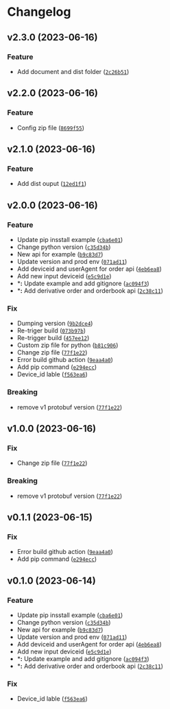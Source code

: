 # Changelog

<!--next-version-placeholder-->

## v2.3.0 (2023-06-16)

### Feature

* Add document and dist folder ([`2c26b51`](https://github.com/SSI-Securities-Corporation/python-fctrading/commit/2c26b516a0ab1c8babb86f2d276b6b89722e2fef))

## v2.2.0 (2023-06-16)

### Feature

* Config zip file ([`8699f55`](https://github.com/SSI-Securities-Corporation/python-fctrading/commit/8699f55b32085c33de083cef5f175f8bee938c13))

## v2.1.0 (2023-06-16)

### Feature

* Add dist ouput ([`12ed1f1`](https://github.com/SSI-Securities-Corporation/python-fctrading/commit/12ed1f1d406e64debf0c5f62a83bdd7965841d4d))

## v2.0.0 (2023-06-16)

### Feature

* Update pip insstall example ([`cba6e01`](https://github.com/SSI-Securities-Corporation/python-fctrading/commit/cba6e014e594a77a7f7ef18e730b7959d5ac08ba))
* Change python version ([`c35d34b`](https://github.com/SSI-Securities-Corporation/python-fctrading/commit/c35d34bf76fa6913cce6d250ff92e703a7cd0609))
* New api for example ([`b9c83d7`](https://github.com/SSI-Securities-Corporation/python-fctrading/commit/b9c83d7222efe448763d4e76f99676477feb0d6b))
* Update version and prod env ([`071ad11`](https://github.com/SSI-Securities-Corporation/python-fctrading/commit/071ad1146a7e3f0ab1f431c88a9e065f10a47aeb))
* Add deviceid and userAgent for order api ([`4eb6ea8`](https://github.com/SSI-Securities-Corporation/python-fctrading/commit/4eb6ea897aa8fd9b753407b0e2291f6bf027b9c9))
* Add new input deviceid ([`e5c9d1e`](https://github.com/SSI-Securities-Corporation/python-fctrading/commit/e5c9d1e9b83e4a74aecd264b05e9ff012481693e))
* ***:** Update example and add gitignore ([`ac094f3`](https://github.com/SSI-Securities-Corporation/python-fctrading/commit/ac094f312c6bf995f43ff7ff3dee8194f1112e17))
* ***:** Add derivative order and orderbook api ([`2c38c11`](https://github.com/SSI-Securities-Corporation/python-fctrading/commit/2c38c11543dbd0e58a6c9faedf7801bd673948b0))

### Fix

* Dumping version ([`9b2dce4`](https://github.com/SSI-Securities-Corporation/python-fctrading/commit/9b2dce4d335f8771e1e31ea9913c6dd646fa0b4b))
* Re-triger build ([`073b97b`](https://github.com/SSI-Securities-Corporation/python-fctrading/commit/073b97b120eb3eab745bfd25e0d93263da29a356))
* Re-trigger build ([`457ee12`](https://github.com/SSI-Securities-Corporation/python-fctrading/commit/457ee1231530828a360a044391170a21e17ac396))
* Custom zip file for python ([`b81c906`](https://github.com/SSI-Securities-Corporation/python-fctrading/commit/b81c906ce3ed84af5bc46a224ac0369bd37fc922))
* Change zip file ([`77f1e22`](https://github.com/SSI-Securities-Corporation/python-fctrading/commit/77f1e22c7254ce4a4fedb7071143c7c4fccd7a1f))
* Error build github action ([`9eaa4a0`](https://github.com/SSI-Securities-Corporation/python-fctrading/commit/9eaa4a079191f7abc296a2b6c01488b8c4772a00))
* Add pip command ([`e294ecc`](https://github.com/SSI-Securities-Corporation/python-fctrading/commit/e294eccca5cf42d0b455263a54db1f64ef821910))
* Device_id lable ([`f563ea6`](https://github.com/SSI-Securities-Corporation/python-fctrading/commit/f563ea6e9dae955226edae654f53985ada794316))

### Breaking

* remove v1 protobuf version ([`77f1e22`](https://github.com/SSI-Securities-Corporation/python-fctrading/commit/77f1e22c7254ce4a4fedb7071143c7c4fccd7a1f))

## v1.0.0 (2023-06-16)

### Fix

* Change zip file ([`77f1e22`](https://github.com/SSI-Securities-Corporation/python-fctrading/commit/77f1e22c7254ce4a4fedb7071143c7c4fccd7a1f))

### Breaking

* remove v1 protobuf version ([`77f1e22`](https://github.com/SSI-Securities-Corporation/python-fctrading/commit/77f1e22c7254ce4a4fedb7071143c7c4fccd7a1f))

## v0.1.1 (2023-06-15)

### Fix

* Error build github action ([`9eaa4a0`](https://github.com/SSI-Securities-Corporation/python-fctrading/commit/9eaa4a079191f7abc296a2b6c01488b8c4772a00))
* Add pip command ([`e294ecc`](https://github.com/SSI-Securities-Corporation/python-fctrading/commit/e294eccca5cf42d0b455263a54db1f64ef821910))

## v0.1.0 (2023-06-14)

### Feature

* Update pip insstall example ([`cba6e01`](https://github.com/SSI-Securities-Corporation/python-fctrading/commit/cba6e014e594a77a7f7ef18e730b7959d5ac08ba))
* Change python version ([`c35d34b`](https://github.com/SSI-Securities-Corporation/python-fctrading/commit/c35d34bf76fa6913cce6d250ff92e703a7cd0609))
* New api for example ([`b9c83d7`](https://github.com/SSI-Securities-Corporation/python-fctrading/commit/b9c83d7222efe448763d4e76f99676477feb0d6b))
* Update version and prod env ([`071ad11`](https://github.com/SSI-Securities-Corporation/python-fctrading/commit/071ad1146a7e3f0ab1f431c88a9e065f10a47aeb))
* Add deviceid and userAgent for order api ([`4eb6ea8`](https://github.com/SSI-Securities-Corporation/python-fctrading/commit/4eb6ea897aa8fd9b753407b0e2291f6bf027b9c9))
* Add new input deviceid ([`e5c9d1e`](https://github.com/SSI-Securities-Corporation/python-fctrading/commit/e5c9d1e9b83e4a74aecd264b05e9ff012481693e))
* ***:** Update example and add gitignore ([`ac094f3`](https://github.com/SSI-Securities-Corporation/python-fctrading/commit/ac094f312c6bf995f43ff7ff3dee8194f1112e17))
* ***:** Add derivative order and orderbook api ([`2c38c11`](https://github.com/SSI-Securities-Corporation/python-fctrading/commit/2c38c11543dbd0e58a6c9faedf7801bd673948b0))

### Fix

* Device_id lable ([`f563ea6`](https://github.com/SSI-Securities-Corporation/python-fctrading/commit/f563ea6e9dae955226edae654f53985ada794316))
